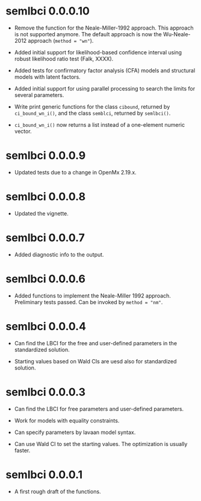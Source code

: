 # semlbci 0.0.0.10

- Remove the function for the Neale-Miller-1992 approach. This approach is not
  supported anymore. The default approach is now the Wu-Neale-2012 approach
  (`method = "wn"`).

- Added initial support for likelihood-based confidence interval using 
  robust likelihood ratio test (Falk, XXXX).

- Added tests for confirmatory factor analysis (CFA) models and structural
  models with latent factors.

- Added initial support for using parallel processing to search the limits
  for several parameters.

- Write print generic functions for the class `cibound`, returned by 
  `ci_bound_wn_i()`, and the class `semblci`, returned by `semlbci()`. 

- `ci_bound_wn_i()` now returns a list instead of a one-element numeric vector.

# semlbci 0.0.0.9

- Updated tests due to a change in OpenMx 2.19.x.

# semlbci 0.0.0.8

- Updated the vignette.

# semlbci 0.0.0.7

- Added diagnostic info to the output.

# semlbci 0.0.0.6

* Added functions to implement the Neale-Miller 1992 approach. Preliminary tests passed. Can be invoked by `method = "nm"`.

# semlbci 0.0.0.4

* Can find the LBCI for the free and user-defined parameters in the standardized solution.

* Starting values based on Wald CIs are uesd also for standardized solution.

# semlbci 0.0.0.3

* Can find the LBCI for free parameters and user-defined parameters.

* Work for models with equality constraints.

* Can specify parameters by lavaan model syntax.

* Can use Wald CI to set the starting values. The optimization is usually faster.

# semlbci 0.0.0.1

* A first rough draft of the functions.
